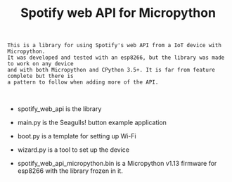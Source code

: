 <div>

  <h1 align="center">Spotify web API for Micropython</h1>

  <br />


    This is a library for using Spotify's web API from a IoT device with Micropython.
    It was developed and tested with an esp8266, but the library was made to work on any device
    and with both Micropython and CPython 3.5+. It is far from feature complete but there is 
    a pattern to follow when adding more of the API.


  <br />


  * spotify_web_api is the library

  * main.py is the Seagulls! button example application

  * boot.py is a template for setting up Wi-Fi

  * wizard.py is a tool to set up the device

  * spotify_web_api_micropython.bin is a Micropython v1.13 firmware for esp8266 with the library frozen in it.

</div>
